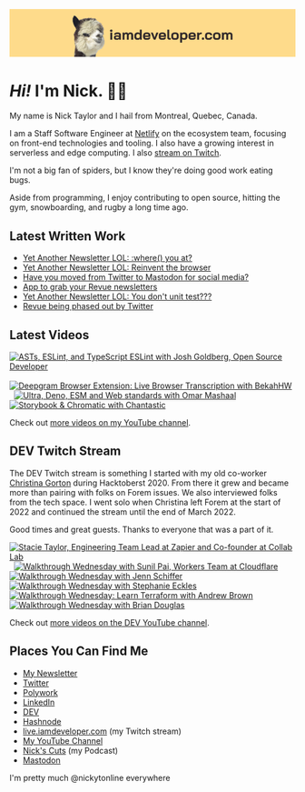 <a href="https://iamdeveloper.com" title="My website"><img src="github-banner.png" alt="An alpaca grinning with the words livecoding.ca beside them" /></a>

# <em>Hi!</em> I'm Nick. 👋🏻

My name is Nick Taylor and I hail from Montreal, Quebec, Canada.

I am a Staff Software Engineer at [Netlify](https://netlify.com/) on the ecosystem team, focusing on front-end technologies and tooling. I also have a growing interest in serverless and edge computing. I also [stream on Twitch](https://livecoding.ca/).

I'm not a big fan of spiders, but I know they're doing good work eating bugs.

Aside from programming, I enjoy contributing to open source, hitting the gym, snowboarding, and rugby a long time ago.

## Latest Written Work

<!-- BLOG-POST-LIST:START -->
- [Yet Another Newsletter LOL: :where&lpar;&rpar; you at?](https://www.iamdeveloper.com/newsletter/yet-another-newsletter-lol-where-you-at/)
- [Yet Another Newsletter LOL: Reinvent the browser](https://www.iamdeveloper.com/newsletter/yet-another-newsletter-lol-reinvent-the-browser/)
- [Have you moved from Twitter to Mastodon for social media?](https://www.iamdeveloper.com/blog/have-you-moved-from-twitter-to-mastodon-for-social-media-4a37/)
- [App to grab your Revue newsletters](https://www.iamdeveloper.com/blog/app-to-grab-your-revue-newsletters-1gci/)
- [Yet Another Newsletter LOL: You don&#39;t unit test???](https://www.iamdeveloper.com/newsletter/yet-another-newsletter-lol-issue-72-you-dont-unit/)
- [Revue being phased out by Twitter](https://www.iamdeveloper.com/blog/revue-being-phased-out-by-twitter-4kle/)
<!-- BLOG-POST-LIST:END -->

## Latest Videos

<!-- VIDEO-LIST:START --><div><a href="https://www.youtube.com/watch?v=fQj2ELGIoK8" title="ASTs, ESLint, and TypeScript ESLint with Josh Goldberg, Open Source Developer"><img src="https://i3.ytimg.com/vi/fQj2ELGIoK8/hqdefault.jpg" alt="ASTs, ESLint, and TypeScript ESLint with Josh Goldberg, Open Source Developer" width="360" height="270" /></a>&nbsp;&nbsp;<a href="https://www.youtube.com/watch?v=zRPzc36OXxk" title="Deepgram Browser Extension: Live Browser Transcription with BekahHW"><img src="https://i3.ytimg.com/vi/zRPzc36OXxk/hqdefault.jpg" alt="Deepgram Browser Extension: Live Browser Transcription with BekahHW" width="360" height="270" /></a>&nbsp;&nbsp;<a href="https://www.youtube.com/watch?v=2O261lBGHC8" title="Ultra, Deno, ESM and Web standards with Omar Mashaal"><img src="https://i3.ytimg.com/vi/2O261lBGHC8/hqdefault.jpg" alt="Ultra, Deno, ESM and Web standards with Omar Mashaal" width="360" height="270" /></a>&nbsp;&nbsp;<a href="https://www.youtube.com/watch?v=UNzC-pNekMc" title="Storybook & Chromatic with Chantastic"><img src="https://i2.ytimg.com/vi/UNzC-pNekMc/hqdefault.jpg" alt="Storybook & Chromatic with Chantastic" width="360" height="270" /></a>&nbsp;&nbsp;</div><!-- VIDEO-LIST:END -->

Check out [more videos on my YouTube channel](http://youtube.iamdeveloper.com/).

## DEV Twitch Stream

The DEV Twitch stream is something I started with my old co-worker [Christina Gorton](https://twitter.com/coffeecraftcode) during Hacktoberst 2020. From there it grew and became more than pairing with folks on Forem issues. We also interviewed folks from the tech space. I went solo when Christina left Forem at the start of 2022 and continued the stream until the end of March 2022.

Good times and great guests. Thanks to everyone that was a part of it.

<div>
  <a
    href="https://www.youtube.com/watch?v=cmooRSV4sr8"
    title="Stacie Taylor, Engineering Team Lead at Zapier and Co-founder at Collab Lab"
    ><img
      src="https://i4.ytimg.com/vi/cmooRSV4sr8/hqdefault.jpg"
      alt="Stacie Taylor, Engineering Team Lead at Zapier and Co-founder at Collab Lab"
      width="360"
      height="270" /></a
  >&nbsp;&nbsp;<a
    href="https://www.youtube.com/watch?v=zMEvgvSrPuo"
    title="Walkthrough Wednesday with Sunil Pai, Workers Team at Cloudflare"
    ><img
      src="https://i3.ytimg.com/vi/zMEvgvSrPuo/hqdefault.jpg"
      alt="Walkthrough Wednesday with Sunil Pai, Workers Team at Cloudflare"
      width="360"
      height="270" /></a
  >&nbsp;&nbsp;<a
    href="https://www.youtube.com/watch?v=MWkJFsC9jZo"
    title="Walkthrough Wednesday with Jenn Schiffer"
    ><img
      src="https://i2.ytimg.com/vi/MWkJFsC9jZo/hqdefault.jpg"
      alt="Walkthrough Wednesday with Jenn Schiffer"
      width="360"
      height="270" /></a
  >&nbsp;&nbsp<a
    href="https://www.youtube.com/watch?v=IH2IcYMxab4"
    title="Walkthrough Wednesday with Stephanie Eckles"
    ><img
      src="https://i2.ytimg.com/vi/IH2IcYMxab4/hqdefault.jpg"
      alt="Walkthrough Wednesday with Stephanie Eckles"
      width="360"
      height="270" /></a
  >&nbsp;&nbsp;<a
    href="https://www.youtube.com/watch?v=wHWzxGD_cRk"
    title="Walkthrough Wednesday: Learn Terraform with Andrew Brown"
    ><img
      src="https://i4.ytimg.com/vi/wHWzxGD_cRk/hqdefault.jpg"
      alt="Walkthrough Wednesday: Learn Terraform with Andrew Brown"
      width="360"
      height="270" /></a
  >&nbsp;&nbsp;<a
    href="https://www.youtube.com/watch?v=d1KCS6C4Rus"
    title="Walkthrough Wednesday with Brian Douglas"
    ><img
      src="https://i1.ytimg.com/vi/d1KCS6C4Rus/hqdefault.jpg"
      alt="Walkthrough Wednesday with Brian Douglas"
      width="360"
      height="270" /></a
  >
</div>

Check out [more videos on the DEV YouTube channel](https://www.youtube.com/thepracticaldevteam).

## Places You Can Find Me

- [My Newsletter](https://newsletter.iamdeveloper.com)
- [Twitter](https://twitter.com/nickytonline)
- [Polywork](https://timeline.iamdeveloper.com)
- [LinkedIn](https://www.linkedin.com/in/nickytonline/)
- [DEV](https://dev.to/nickytonline)
- [Hashnode](https://hashnode.iamdeveloper.com/)
- [live.iamdeveloper.com](https://live.iamdeveloper.com) (my Twitch stream)
- [My YouTube Channel](https://youtube.iamdeveloper.com)
- [Nick's Cuts](https://pod.iamdeveloper.com) (my Podcast)
- <a rel="me" href="https://toot.cafe/@nickytonline">Mastodon</a>

I'm pretty much @nickytonline everywhere
